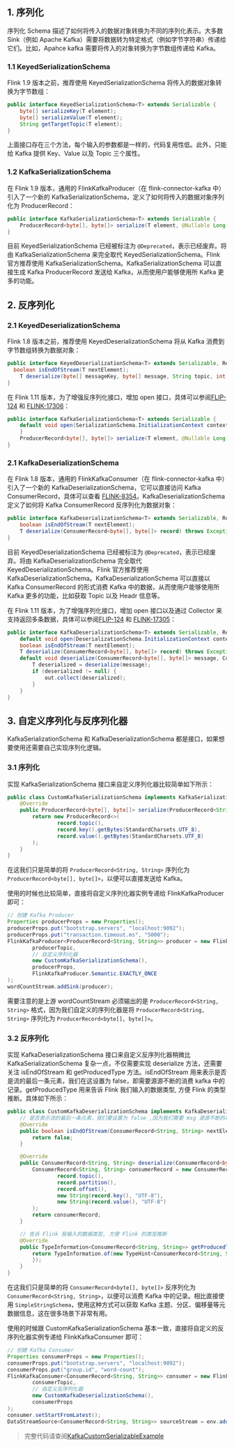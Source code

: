 ## 1. 序列化

序列化 Schema 描述了如何将传入的数据对象转换为不同的序列化表示。大多数 Sink（例如 Apache Kafka）需要将数据转为特定格式（例如字节字符串）传递给它们。比如，Apahce kafka 需要将传入的对象转换为字节数组传递给 Kafka。

### 1.1 KeyedSerializationSchema

Flink 1.9 版本之前，推荐使用 KeyedSerializationSchema 将传入的数据对象转换为字节数组：
```java
public interface KeyedSerializationSchema<T> extends Serializable {
    byte[] serializeKey(T element);
    byte[] serializeValue(T element);
    String getTargetTopic(T element);
}
```
上面接口存在三个方法，每个输入的参数都是一样的，代码复用性低。此外，只能给 Kafka 提供 Key、Value 以及 Topic 三个属性。

### 1.2 KafkaSerializationSchema

在 Flink 1.9 版本，通用的 FlinkKafkaProducer（在 flink-connector-kafka 中）引入了一个新的 KafkaSerializationSchema，定义了如何将传入的数据对象序列化为 ProducerRecord：
```java
public interface KafkaSerializationSchema<T> extends Serializable {
	ProducerRecord<byte[], byte[]> serialize(T element, @Nullable Long timestamp);
}
```
目前 KeyedSerializationSchema 已经被标注为 `@Deprecated`，表示已经废弃。将由 KafkaSerializationSchema 来完全取代 KeyedSerializationSchema。Flink 官方推荐使用 KafkaSerializationSchema。KafkaSerializationSchema 可以直接生成 Kafka ProducerRecord 发送给 Kafka，从而使用户能够使用所 Kafka 更多的功能。

## 2. 反序列化

### 2.1 KeyedDeserializationSchema

Flink 1.8 版本之前，推荐使用 KeyedDeserializationSchema 将从 Kafka 消费到字节数组转换为数据对象：
```java
public interface KeyedDeserializationSchema<T> extends Serializable, ResultTypeQueryable<T> {
  boolean isEndOfStream(T nextElement);
	T deserialize(byte[] messageKey, byte[] message, String topic, int partition, long offset) throws IOException;
}
```
在 Flink 1.11 版本，为了增强反序列化接口，增加 open 接口，具体可以参阅[FLIP-124](https://cwiki.apache.org/confluence/pages/viewpage.action?pageId=148645988) 和 [FLINK-17306](https://issues.apache.org/jira/browse/FLINK-17306)：
```java
public interface KafkaSerializationSchema<T> extends Serializable {
	default void open(SerializationSchema.InitializationContext context) throws Exception {
	}
	ProducerRecord<byte[], byte[]> serialize(T element, @Nullable Long timestamp);
}
```

### 2.1 KafkaDeserializationSchema

在 Flink 1.8 版本，通用的 FlinkKafkaConsumer（在 flink-connector-kafka 中）引入了一个新的 KafkaDeserializationSchema，它可以直接访问 Kafka ConsumerRecord，具体可以查看 [FLINK-8354](https://issues.apache.org/jira/browse/FLINK-8354)。KafkaDeserializationSchema 定义了如何将 Kafka ConsumerRecord 反序列化为数据对象：
```java
public interface KafkaDeserializationSchema<T> extends Serializable, ResultTypeQueryable<T> {
	boolean isEndOfStream(T nextElement);
	T deserialize(ConsumerRecord<byte[], byte[]> record) throws Exception;
}
```
目前 KeyedDeserializationSchema 已经被标注为 `@Deprecated`，表示已经废弃。将由 KafkaDeserializationSchema 完全取代 KeyedDeserializationSchema。Flink 官方推荐使用 KafkaDeserializationSchema。KafkaDeserializationSchema 可以直接以 Kafka ConsumerRecord 的形式消费 Kafka 中的数据，从而使用户能够使用所 Kafka 更多的功能，比如获取 Topic 以及 Headr 信息等。

在 Flink 1.11 版本，为了增强序列化接口，增加 open 接口以及通过 Collector 来支持返回多条数据，具体可以参阅[FLIP-124](https://cwiki.apache.org/confluence/pages/viewpage.action?pageId=148645988) 和 [FLINK-17305](https://issues.apache.org/jira/browse/FLINK-17305)：
```java
public interface KafkaDeserializationSchema<T> extends Serializable, ResultTypeQueryable<T> {
    default void open(DeserializationSchema.InitializationContext context) throws Exception {}
    boolean isEndOfStream(T nextElement);
    T deserialize(ConsumerRecord<byte[], byte[]> record) throws Exception;
    default void deserialize(ConsumerRecord<byte[], byte[]> message, Collector<T> out) throws Exception {
        T deserialized = deserialize(message);
        if (deserialized != null) {
            out.collect(deserialized);
        }
    }
}
```

## 3. 自定义序列化与反序列化器

KafkaSerializationSchema 和 KafkaDeserializationSchema 都是接口，如果想要使用还需要自己实现序列化逻辑。

### 3.1 序列化

实现 KafkaSerializationSchema 接口来自定义序列化器比较简单如下所示：
```java
public class CustomKafkaSerializationSchema implements KafkaSerializationSchema<ProducerRecord<String, String>> {
    @Override
    public ProducerRecord<byte[], byte[]> serialize(ProducerRecord<String, String> record, @Nullable Long timestamp) {
        return new ProducerRecord<>(
                record.topic(),
                record.key().getBytes(StandardCharsets.UTF_8),
                record.value().getBytes(StandardCharsets.UTF_8)
        );
    }
}
```
在这我们只是简单的将 `ProducerRecord<String, String>` 序列化为 `ProducerRecord<byte[], byte[]>`，以便可以直接发送给 Kafka。

使用的时候也比较简单，直接将自定义序列化器实例专递给 FlinkKafkaProducer 即可：
```java
// 创建 Kafka Producer
Properties producerProps = new Properties();
producerProps.put("bootstrap.servers", "localhost:9092");
producerProps.put("transaction.timeout.ms", "5000");
FlinkKafkaProducer<ProducerRecord<String, String>> producer = new FlinkKafkaProducer<>(
        producerTopic,
        // 自定义序列化器
        new CustomKafkaSerializationSchema(),
        producerProps,
        FlinkKafkaProducer.Semantic.EXACTLY_ONCE
);
wordCountStream.addSink(producer);
```
需要注意的是上游 wordCountStream 必须输出的是 `ProducerRecord<String, String>` 格式，因为我们自定义的序列化器是将 `ProducerRecord<String, String>` 序列化为 `ProducerRecord<byte[], byte[]>`。

### 3.2 反序列化

实现 KafkaDeserializationSchema 接口来自定义反序列化器稍微比 KafkaSerializationSchema 复杂一点，不仅需要实现 deserialize 方法，还需要关注 isEndOfStream 和 getProducedType 方法。isEndOfStream 用来表示是否是流的最后一条元素，我们在这设置为 false，即需要源源不断的消费 kafka 中的记录。getProducedType 用来告诉 Flink 我们输入的数据类型, 方便 Flink 的类型推断。具体如下所示：
```java
public class CustomKafkaDeserializationSchema implements KafkaDeserializationSchema<ConsumerRecord<String, String>> {
    // 是否表示流的最后一条元素，我们要设置为 false ,因为我们需要 msg 源源不断的被消费
    @Override
    public boolean isEndOfStream(ConsumerRecord<String, String> nextElement) {
        return false;
    }

    @Override
    public ConsumerRecord<String, String> deserialize(ConsumerRecord<byte[], byte[]> record) throws Exception {
        ConsumerRecord<String, String> consumerRecord = new ConsumerRecord<>(
                record.topic(),
                record.partition(),
                record.offset(),
                new String(record.key(), "UTF-8"),
                new String(record.value(), "UTF-8")
        );
        return consumerRecord;
    }

    // 告诉 Flink 我输入的数据类型, 方便 Flink 的类型推断
    @Override
    public TypeInformation<ConsumerRecord<String, String>> getProducedType() {
        return TypeInformation.of(new TypeHint<ConsumerRecord<String, String>>() {
        });
    }
}
```
在这我们只是简单的将 `ConsumerRecord<byte[], byte[]>` 反序列化为 `ConsumerRecord<String, String>`，以便可以消费 Kafka 中的记录。相比直接使用 `SimpleStringSchema`，使用这种方式可以获取 Kafka 主题、分区、偏移量等元数据信息，这在很多场景下非常有用。

使用的时候跟 CustomKafkaSerializationSchema 基本一致，直接将自定义的反序列化器实例专递给 FlinkKafkaConsumer 即可：
```java
// 创建 Kafka Consumer
Properties consumerProps = new Properties();
consumerProps.put("bootstrap.servers", "localhost:9092");
consumerProps.put("group.id", "word-count");
FlinkKafkaConsumer<ConsumerRecord<String, String>> consumer = new FlinkKafkaConsumer<>(
        consumerTopic,
        // 自定义反序列化器
        new CustomKafkaDeserializationSchema(),
        consumerProps
);
consumer.setStartFromLatest();
DataStreamSource<ConsumerRecord<String, String>> sourceStream = env.addSource(consumer);
```

> 完整代码请查阅[KafkaCustomSerializableExample](https://github.com/sjf0115/data-example/blob/master/flink-example/src/main/java/com/flink/example/stream/connector/kafka/serializable/KafkaCustomSerializableExample.java)
